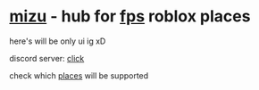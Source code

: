 # [mizu](https://github.com/kittendna/mizu) - hub for [fps](places.md) roblox places

here's will be only ui ig xD

discord server: [click](https://discord.gg/eyG9mhaU)

check which [places](places.md) will be supported